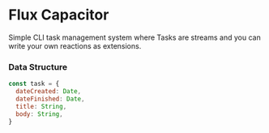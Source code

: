 # Flux Capacitor

Simple CLI task management system where Tasks are streams and you can write your own reactions as extensions.


### Data Structure

```js
const task = {
  dateCreated: Date,
  dateFinished: Date,
  title: String,
  body: String,
}
```